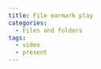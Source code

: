 ```yaml
---
title: File earmark play
categories:
  - Files and folders
tags:
  - video
  - present
---
```


